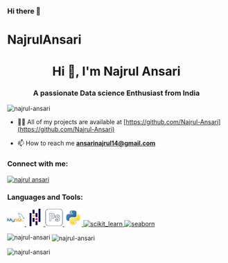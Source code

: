### Hi there 👋
# NajrulAnsari
<h1 align="center">Hi 👋, I'm Najrul Ansari</h1>
<h3 align="center">A passionate Data science Enthusiast from India</h3>

<p align="left"> <img src="https://komarev.com/ghpvc/?username=najrul-ansari&label=Profile%20views&color=0e75b6&style=flat" alt="najrul-ansari" /> </p>

- 👨‍💻 All of my projects are available at [https://github.com/Najrul-Ansari](https://github.com/Najrul-Ansari)

- 📫 How to reach me **ansarinajrul14@gmail.com**

<h3 align="left">Connect with me:</h3>
<p align="left">
<a href="https://linkedin.com/in/najrul ansari" target="blank"><img align="center" src="https://raw.githubusercontent.com/rahuldkjain/github-profile-readme-generator/master/src/images/icons/Social/linked-in-alt.svg" alt="najrul ansari" height="30" width="40" /></a>
</p>

<h3 align="left">Languages and Tools:</h3>
<p align="left"> <a href="https://www.mysql.com/" target="_blank" rel="noreferrer"> <img src="https://raw.githubusercontent.com/devicons/devicon/master/icons/mysql/mysql-original-wordmark.svg" alt="mysql" width="40" height="40"/> </a> <a href="https://pandas.pydata.org/" target="_blank" rel="noreferrer"> <img src="https://raw.githubusercontent.com/devicons/devicon/2ae2a900d2f041da66e950e4d48052658d850630/icons/pandas/pandas-original.svg" alt="pandas" width="40" height="40"/> </a> <a href="https://www.photoshop.com/en" target="_blank" rel="noreferrer"> <img src="https://raw.githubusercontent.com/devicons/devicon/master/icons/photoshop/photoshop-line.svg" alt="photoshop" width="40" height="40"/> </a> <a href="https://www.python.org" target="_blank" rel="noreferrer"> <img src="https://raw.githubusercontent.com/devicons/devicon/master/icons/python/python-original.svg" alt="python" width="40" height="40"/> </a> <a href="https://scikit-learn.org/" target="_blank" rel="noreferrer"> <img src="https://upload.wikimedia.org/wikipedia/commons/0/05/Scikit_learn_logo_small.svg" alt="scikit_learn" width="40" height="40"/> </a> <a href="https://seaborn.pydata.org/" target="_blank" rel="noreferrer"> <img src="https://seaborn.pydata.org/_images/logo-mark-lightbg.svg" alt="seaborn" width="40" height="40"/> </a> </p>

<p><img align="left" src="https://github-readme-stats.vercel.app/api/top-langs?username=najrul-ansari&show_icons=true&locale=en&layout=compact" alt="najrul-ansari" /></p>

<p>&nbsp;<img align="center" src="https://github-readme-stats.vercel.app/api?username=najrul-ansari&show_icons=true&locale=en" alt="najrul-ansari" /></p>

<p><img align="center" src="https://github-readme-streak-stats.herokuapp.com/?user=najrul-ansari&" alt="najrul-ansari" /></p>
<!--
**Najrul-Ansari/Najrul-Ansari** is a ✨ _special_ ✨ repository because its `README.md` (this file) appears on your GitHub profile.

Here are some ideas to get you started:

- 🔭 I’m currently working on ...
- 🌱 I’m currently learning ...
- 👯 I’m looking to collaborate on ...
- 🤔 I’m looking for help with ...
- 💬 Ask me about ...
- 📫 How to reach me: ...
- 😄 Pronouns: ...
- ⚡ Fun fact: ...
-->
